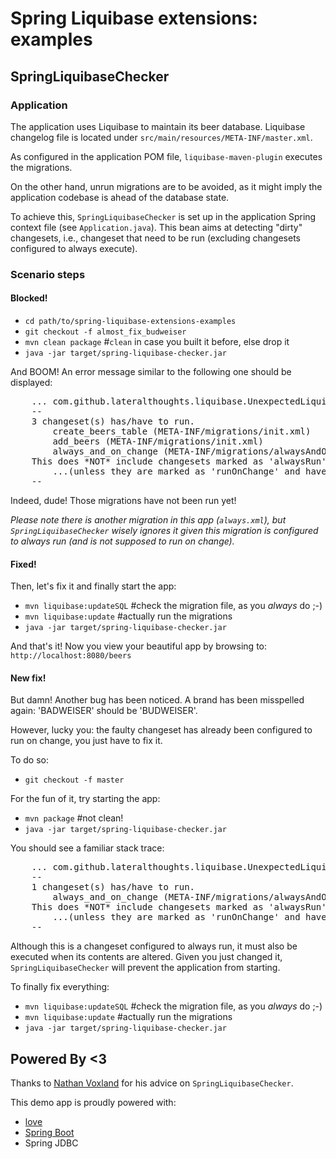 # Spring Liquibase extensions: examples

## SpringLiquibaseChecker

### Application

The application uses Liquibase to maintain its beer database.
Liquibase changelog file is located under `src/main/resources/META-INF/master.xml`.

As configured in the application POM file, `liquibase-maven-plugin` executes the
migrations.

On the other hand, unrun migrations are to be avoided, as it might imply the
application codebase is ahead of the database state.

To achieve this, `SpringLiquibaseChecker` is set up in the application Spring
context file (see `Application.java`). This bean aims at detecting "dirty"
changesets, i.e., changeset that need to be run (excluding changesets configured
to always execute).

### Scenario steps

#### Blocked!

 * `cd path/to/spring-liquibase-extensions-examples`
 * `git checkout -f almost_fix_budweiser`
 * `mvn clean package` #`clean` in case you built it before, else drop it
 * `java -jar target/spring-liquibase-checker.jar`

And BOOM! An error message similar to the following one should be displayed:

<pre>
    ... com.github.lateralthoughts.liquibase.UnexpectedLiquibaseChangesetException:
    --
    3 changeset(s) has/have to run.
        create_beers_table (META-INF/migrations/init.xml)
        add_beers (META-INF/migrations/init.xml)
        always_and_on_change (META-INF/migrations/alwaysAndOnChange.xml)
    This does *NOT* include changesets marked as 'alwaysRun'...
        ...(unless they are marked as 'runOnChange' and have been altered).
    --
</pre>

Indeed, dude! Those migrations have not been run yet!

_Please note there is another migration in this app (`always.xml`), but `SpringLiquibaseChecker` wisely ignores it
given this migration is configured to always run (and is not supposed to run on change)._

#### Fixed!

Then, let's fix it and finally start the app:

 * `mvn liquibase:updateSQL` #check the migration file, as you *always* do ;-)
 * `mvn liquibase:update` #actually run the migrations
 * `java -jar target/spring-liquibase-checker.jar`

And that's it!
Now you view your beautiful app by browsing to: `http://localhost:8080/beers`

#### New fix!

But damn! Another bug has been noticed.
A brand has been misspelled again: 'BADWEISER' should be 'BUDWEISER'.

However, lucky you: the faulty changeset has already been configured to run on change, you just have to fix it.

To do so:

 * `git checkout -f master`
 
For the fun of it, try starting the app:

 * `mvn package` #not clean!
 * `java -jar target/spring-liquibase-checker.jar`

You should see a familiar stack trace:

<pre>
    ... com.github.lateralthoughts.liquibase.UnexpectedLiquibaseChangesetException:
    --
    1 changeset(s) has/have to run.
        always_and_on_change (META-INF/migrations/alwaysAndOnChange.xml)
    This does *NOT* include changesets marked as 'alwaysRun'...
        ...(unless they are marked as 'runOnChange' and have been altered).
    --
</pre>

Although this is a changeset configured to always run, it must also be executed when its contents are altered.
Given you just changed it, `SpringLiquibaseChecker` will prevent the application from starting.

To finally fix everything:

 * `mvn liquibase:updateSQL` #check the migration file, as you *always* do ;-)
 * `mvn liquibase:update` #actually run the migrations
 * `java -jar target/spring-liquibase-checker.jar`

## Powered By <3

Thanks to [Nathan Voxland](https://twitter.com/nvoxland) for his advice on `SpringLiquibaseChecker`.

This demo app is proudly powered with:

 * [love](http://www.lateral-thoughts.com/)
 * [Spring Boot](https://github.com/spring-projects/spring-boot)
 * Spring JDBC
